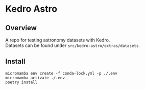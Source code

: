 # Kedro Astro

## Overview

A repo for testing astronomy datasets with Kedro.  
Datasets can be found under `src/kedro-astro/extras/datasets`.

## Install

```
micromamba env create -f conda-lock.yml -p ./.env
micromamba activate ./.env
poetry install
```
